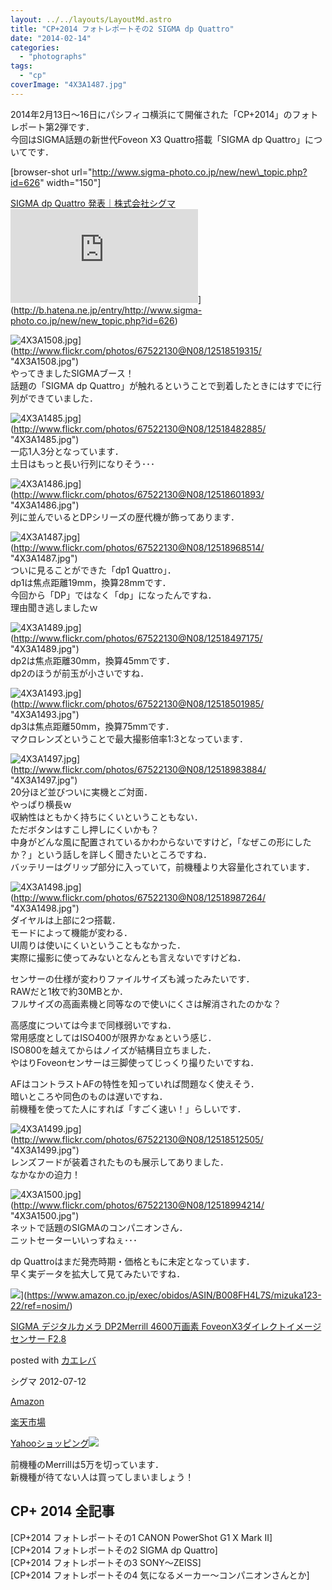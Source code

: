 ```yaml
---
layout: ../../layouts/LayoutMd.astro
title: "CP+2014 フォトレポートその2 SIGMA dp Quattro"
date: "2014-02-14"
categories: 
  - "photographs"
tags: 
  - "cp"
coverImage: "4X3A1487.jpg"
---
```


2014年2月13日～16日にパシフィコ横浜にて開催された「CP+2014」のフォトレポート第2弾です．  
今回はSIGMA話題の新世代Foveon X3 Quattro搭載「SIGMA dp Quattro」についてです．

\[browser-shot url="http://www.sigma-photo.co.jp/new/new\_topic.php?id=626" width="150"\]

[SIGMA dp Quattro 発表｜株式会社シグマ](http://www.sigma-photo.co.jp/new/new_topic.php?id=626) ![](http://b.hatena.ne.jp/entry/image/http://www.sigma-photo.co.jp/new/new_topic.php?id=626)](http://b.hatena.ne.jp/entry/http://www.sigma-photo.co.jp/new/new_topic.php?id=626)

![4X3A1508.jpg](/archive/images/12518519315_0c2df8f70b_b.jpg)](http://www.flickr.com/photos/67522130@N08/12518519315/ "4X3A1508.jpg")  
やってきましたSIGMAブース！  
話題の「SIGMA dp Quattro」が触れるということで到着したときにはすでに行列ができていました．

![4X3A1485.jpg](/archive/images/12518482885_89c91ec240_b.jpg)](http://www.flickr.com/photos/67522130@N08/12518482885/ "4X3A1485.jpg")  
一応1人3分となっています．  
土日はもっと長い行列になりそう･･･

![4X3A1486.jpg](/archive/images/12518601893_b90277f942_b.jpg)](http://www.flickr.com/photos/67522130@N08/12518601893/ "4X3A1486.jpg")  
列に並んでいるとDPシリーズの歴代機が飾ってあります．

![4X3A1487.jpg](/archive/images/12518968514_6dec39c3a6_b.jpg)](http://www.flickr.com/photos/67522130@N08/12518968514/ "4X3A1487.jpg")  
ついに見ることができた「dp1 Quattro」．  
dp1は焦点距離19mm，換算28mmです．  
今回から「DP」ではなく「dp」になったんですね．  
理由聞き逃しましたｗ

![4X3A1489.jpg](/archive/images/12518497175_a16f642848_b.jpg)](http://www.flickr.com/photos/67522130@N08/12518497175/ "4X3A1489.jpg")  
dp2は焦点距離30mm，換算45mmです．  
dp2のほうが前玉が小さいですね．

![4X3A1493.jpg](/archive/images/12518501985_4b8a9a1460_b.jpg)](http://www.flickr.com/photos/67522130@N08/12518501985/ "4X3A1493.jpg")  
dp3は焦点距離50mm，換算75mmです．  
マクロレンズということで最大撮影倍率1:3となっています．

![4X3A1497.jpg](/archive/images/12518983884_f039ab85e8_b.jpg)](http://www.flickr.com/photos/67522130@N08/12518983884/ "4X3A1497.jpg")  
20分ほど並びついに実機とご対面．  
やっぱり横長ｗ  
収納性はともかく持ちにくいということもない．  
ただボタンはすこし押しにくいかも？  
中身がどんな風に配置されているかわからないですけど，「なぜこの形にしたか？」という話しを詳しく聞きたいところですね．  
バッテリーはグリップ部分に入っていて，前機種より大容量化されています．

![4X3A1498.jpg](/archive/images/12518987264_9f5f03a035_b.jpg)](http://www.flickr.com/photos/67522130@N08/12518987264/ "4X3A1498.jpg")  
ダイヤルは上部に2つ搭載．  
モードによって機能が変わる．  
UI周りは使いにくいということもなかった．  
実際に撮影に使ってみないとなんとも言えないですけどね．

センサーの仕様が変わりファイルサイズも減ったみたいです．  
RAWだと1枚で約30MBとか．  
フルサイズの高画素機と同等なので使いにくさは解消されたのかな？

高感度については今まで同様弱いですね．  
常用感度としてはISO400が限界かなぁという感じ．  
ISO800を越えてからはノイズが結構目立ちました．  
やはりFoveonセンサーは三脚使ってじっくり撮りたいですね．

AFはコントラストAFの特性を知っていれば問題なく使えそう．  
暗いところや同色のものは遅いですね．  
前機種を使ってた人にすれば「すごく速い！」らしいです．

![4X3A1499.jpg](/archive/images/12518512505_20ba55cc66_b.jpg)](http://www.flickr.com/photos/67522130@N08/12518512505/ "4X3A1499.jpg")  
レンズフードが装着されたものも展示してありました．  
なかなかの迫力！

![4X3A1500.jpg](/archive/images/12518994214_64476b8025_b.jpg)](http://www.flickr.com/photos/67522130@N08/12518994214/ "4X3A1500.jpg")  
ネットで話題のSIGMAのコンパニオンさん．  
ニットセーターいいっすねぇ･･･

dp Quattroはまだ発売時期・価格ともに未定となっています．  
早く実データを拡大して見てみたいですね．

![](/archive/images/41xOcKiGKtL._SL160_.jpg)](https://www.amazon.co.jp/exec/obidos/ASIN/B008FH4L7S/mizuka123-22/ref=nosim/)

[SIGMA デジタルカメラ DP2Merrill 4600万画素 FoveonX3ダイレクトイメージセンサー F2.8](https://www.amazon.co.jp/exec/obidos/ASIN/B008FH4L7S/mizuka123-22/ref=nosim/)

posted with [カエレバ](http://kaereba.com)

シグマ 2012-07-12

[Amazon](http://www.amazon.co.jp/gp/search?keywords=DP2Merrill%20F2.8&__mk_ja_JP=%83J%83%5E%83J%83i&tag=mizuka123-22 "アマゾン")

[楽天市場](http://hb.afl.rakuten.co.jp/hgc/032b53ee.4b34c5ee.0f4a541e.f440145e/?pc=http%3A%2F%2Fsearch.rakuten.co.jp%2Fsearch%2Fmall%2FDP2Merrill%2520F2.8%2F-%2Ff.1-p.1-s.1-sf.0-st.A-v.2%3Fx%3D0%26scid%3Daf_ich_link_urltxt%26m%3Dhttp%3A%2F%2Fm.rakuten.co.jp%2F "楽天市場")

[Yahooショッピング![](//ad.jp.ap.valuecommerce.com/servlet/gifbanner?sid=3066752&pid=881990642)](//ck.jp.ap.valuecommerce.com/servlet/referral?sid=3066752&pid=881990642&vc_url=http%3A%2F%2Fshopping.search.yahoo.co.jp%2Fsearch%3FuIv%3Don%26ei%3DUTF-8%26tab_ex%3Dcommerce%26slider%3D0%26va%3DDP2Merrill%2520F2.8 "Yahooショッピング")

前機種のMerrillは5万を切っています．  
新機種が待てない人は買ってしまいましょう！

## CP+ 2014 全記事

[CP+2014 フォトレポートその1 CANON PowerShot G1 X Mark II]  
[CP+2014 フォトレポートその2 SIGMA dp Quattro]  
[CP+2014 フォトレポートその3 SONY～ZEISS]  
[CP+2014 フォトレポートその4 気になるメーカー～コンパニオンさんとか]
